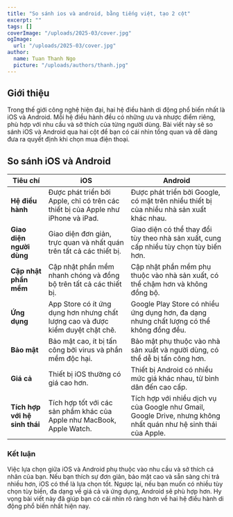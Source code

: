 ```yaml
---
title: "So sánh ios và android, bằng tiếng việt, tạo 2 cột"
excerpt: ""
tags: []
coverImage: "/uploads/2025-03/cover.jpg"
ogImage:
  url: "/uploads/2025-03/cover.jpg"
author:
  name: Tuan Thanh Ngo
  picture: "/uploads/authors/thanh.jpg"
---
```


## Giới thiệu

Trong thế giới công nghệ hiện đại, hai hệ điều hành di động phổ biến nhất là iOS và Android. Mỗi hệ điều hành đều có những ưu và nhược điểm riêng, phù hợp với nhu cầu và sở thích của từng người dùng. Bài viết này sẽ so sánh iOS và Android qua hai cột để bạn có cái nhìn tổng quan và dễ dàng đưa ra quyết định khi chọn mua điện thoại.

## So sánh iOS và Android

| **Tiêu chí** | **iOS** | **Android** |
|--------------|---------|-------------|
| **Hệ điều hành** | Được phát triển bởi Apple, chỉ có trên các thiết bị của Apple như iPhone và iPad. | Được phát triển bởi Google, có mặt trên nhiều thiết bị của nhiều nhà sản xuất khác nhau. |
| **Giao diện người dùng** | Giao diện đơn giản, trực quan và nhất quán trên tất cả các thiết bị. | Giao diện có thể thay đổi tùy theo nhà sản xuất, cung cấp nhiều tùy chọn tùy biến hơn. |
| **Cập nhật phần mềm** | Cập nhật phần mềm nhanh chóng và đồng bộ trên tất cả các thiết bị. | Cập nhật phần mềm phụ thuộc vào nhà sản xuất, có thể chậm hơn và không đồng bộ. |
| **Ứng dụng** | App Store có ít ứng dụng hơn nhưng chất lượng cao và được kiểm duyệt chặt chẽ. | Google Play Store có nhiều ứng dụng hơn, đa dạng nhưng chất lượng có thể không đồng đều. |
| **Bảo mật** | Bảo mật cao, ít bị tấn công bởi virus và phần mềm độc hại. | Bảo mật phụ thuộc vào nhà sản xuất và người dùng, có thể dễ bị tấn công hơn. |
| **Giá cả** | Thiết bị iOS thường có giá cao hơn. | Thiết bị Android có nhiều mức giá khác nhau, từ bình dân đến cao cấp. |
| **Tích hợp với hệ sinh thái** | Tích hợp tốt với các sản phẩm khác của Apple như MacBook, Apple Watch. | Tích hợp với nhiều dịch vụ của Google như Gmail, Google Drive, nhưng không nhất quán như hệ sinh thái của Apple. |

### Kết luận

Việc lựa chọn giữa iOS và Android phụ thuộc vào nhu cầu và sở thích cá nhân của bạn. Nếu bạn thích sự đơn giản, bảo mật cao và sẵn sàng chi trả nhiều hơn, iOS có thể là lựa chọn tốt. Ngược lại, nếu bạn muốn có nhiều tùy chọn tùy biến, đa dạng về giá cả và ứng dụng, Android sẽ phù hợp hơn. Hy vọng bài viết này đã giúp bạn có cái nhìn rõ ràng hơn về hai hệ điều hành di động phổ biến nhất hiện nay.

